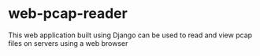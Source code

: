 # web-pcap-reader
This web application built using Django can be used to read and view pcap files on servers using a web browser
